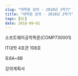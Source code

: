 ```yaml
---
slug: "대학원 강의 - 2018년 2학기"
title: "대학원 강의 - 2018년 2학기"
tags: [GC]
date: 2018-09-01
---
```


소프트웨어공학특론(COMP730001)

IT대학 4호관 108호

토6A~8B

강의계획서

